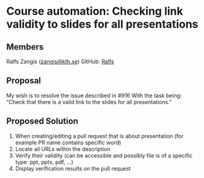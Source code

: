 # Course automation: Checking link validity to slides for all presentations

## Members

Ralfs Zangis (zangis@kth.se)
GitHub: [Ralfs](https://github.com/bubriks)

## Proposal
My wish is to resolve the issue described in #916
With the task being: "Check that there is a valid link to the slides for all presentations."

## Proposed Solution
1. When creating/editing a pull request that is about presentation (for example PR name contains specific word)
2. Locate all URLs within the description
3. Verify their validity (can be accessible and possibly file is of a specific type: ppt, pptx, pdf, ...)
4. Display verification results on the pull request
